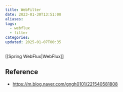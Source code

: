 ```yaml
---
title: WebFilter
date: 2023-01-30T13:51:00
aliases: 
tags:
  - webflux
  - filter
categories: 
updated: 2025-01-07T00:35
---
```


[[Spring WebFlux|WebFlux]]

## Reference

- https://m.blog.naver.com/gngh0101/221540581808
